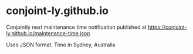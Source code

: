 # conjoint-ly.github.io

Conjointly next maintenance time notification published at https://conjoint-ly.github.io/maintenance-time.json

Uses JSON format. Time in Sydney, Australia
